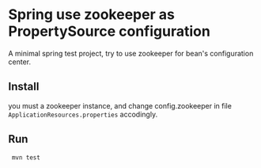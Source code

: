 # Spring use zookeeper as PropertySource configuration 

A minimal spring test project, try to use zookeeper for bean's configuration center.

## Install
you must a zookeeper instance, and change config.zookeeper in file `ApplicationResources.properties` accodingly.

## Run

     mvn test
     
